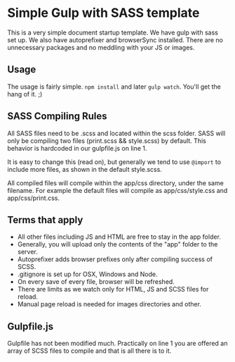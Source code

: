 # Simple Gulp with SASS template

This is a very simple document startup template. We have gulp with sass set up. We also have autoprefixer and browserSync installed. There are no unnecessary packages and no meddling with your JS or images.

## Usage
The usage is fairly simple. `npm install` and later `gulp watch`.
You'll get the hang of it. ;)

## SASS Compiling Rules
All SASS files need to be .scss and located within the scss folder. SASS will only be compiling two files (print.scss && style.scss) by default. This behavior is hardcoded in our gulpfile.js on line 1.



It is easy to change this (read on), but generally we tend to use `@import` to include more files, as shown in the default style.scss.

All compiled files will compile within the app/css directory, under the same filename. For example the default files will compile as app/css/style.css and app/css/print.css.

## Terms that apply
- All other files including JS and HTML are free to stay in the app folder.
- Generally, you will upload only the contents of the "app" folder to the server.
- Autoprefixer adds browser prefixes only after compiling success of SCSS.
- .gitignore is set up for OSX, Windows and Node.
- On every save of every file, browser will be refreshed.
- There are limits as we watch only for HTML, JS and SCSS files for reload.
- Manual page reload is needed for images directories and other.

## Gulpfile.js
Gulpfile has not been modified much. Practically on line 1 you are offered an array of SCSS files to compile and that is all there is to it.